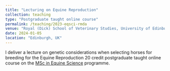 ```yaml
---
title: "Lecturing on Equine Reproduction"
collection: teaching
type: "Postgraduate taught online course"
permalink: /teaching/2023-eqsci-rmda
venue: "Royal (Dick) School of Veterinary Studies, University of Edinburgh"
date: 2024-01-05
location: "Edinburgh, UK"
---
```


I deliver a lecture on genetic considerations when selecting horses for breeding for the Equine Reproduction 20 credit postgraduate taught online course on the [MSc in Equine Science](https://vet.ed.ac.uk/education/postgraduate/taught/msc-equine-science) programme.
